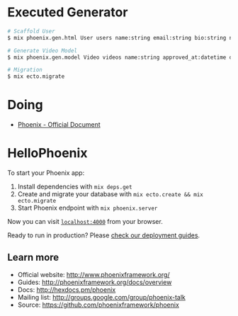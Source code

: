# Executed Generator
```sh
# Scaffold User
$ mix phoenix.gen.html User users name:string email:string bio:string number_of_pets:integer

# Generate Video Model
$ mix phoenix.gen.model Video videos name:string approved_at:datetime description:text likes:integer views:integer user_id:references:users

# Migration
$ mix ecto.migrate
```

# Doing
- [Phoenix - Official Document](http://www.phoenixframework.org/docs/)

# HelloPhoenix

To start your Phoenix app:

  1. Install dependencies with `mix deps.get`
  2. Create and migrate your database with `mix ecto.create && mix ecto.migrate`
  3. Start Phoenix endpoint with `mix phoenix.server`

Now you can visit [`localhost:4000`](http://localhost:4000) from your browser.

Ready to run in production? Please [check our deployment guides](http://www.phoenixframework.org/docs/deployment).

## Learn more

  * Official website: http://www.phoenixframework.org/
  * Guides: http://phoenixframework.org/docs/overview
  * Docs: http://hexdocs.pm/phoenix
  * Mailing list: http://groups.google.com/group/phoenix-talk
  * Source: https://github.com/phoenixframework/phoenix
